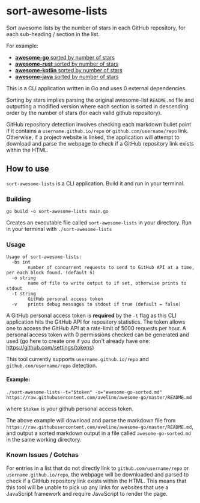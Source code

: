 # sort-awesome-lists

Sort awesome lists by the number of stars in each GitHub repository, for each sub-heading / section in the list.

For example:
  - [**awesome-go** sorted by number of stars](https://gist.github.com/kvnxiao/cb432fca8cd9b59e325286b8f33cf53d)
  - [**awesome-rust** sorted by number of stars](https://gist.github.com/kvnxiao/fe8cd6ca03978a2ee69e36a37251bcd2)
  - [**awesome-kotlin** sorted by number of stars](https://gist.github.com/kvnxiao/5f809440525304c918b553b4bbc8cd73)
  - [**awesome-java** sorted by number of stars](https://gist.github.com/kvnxiao/dfea78544dd74953453ba74f6e59ee6f)

This is a CLI application written in Go and uses 0 external dependencies.

Sorting by stars implies parsing the original awesome-list `README.md` file and outputting a modified version where each section is sorted in descending order by the number of stars (for each valid github repository).

GitHub repository detection involves checking each markdown bullet point if it contains a `username.github.io/repo` or `github.com/username/repo` link. Otherwise, if a project website is linked, the application will attempt to download and parse the webpage to check if a GitHub repository link exists within the HTML.

## How to use

`sort-awesome-lists` is a CLI application. Build it and run in your terminal.

### Building

```
go build -o sort-awesome-lists main.go
```

Creates an executable file called `sort-awesome-lists` in your directory. Run in your terminal with `./sort-awesome-lists`

### Usage

```
Usage of sort-awesome-lists:
  -bs int
        number of concurrent requests to send to GitHub API at a time, per each block found. (default 5)
  -o string
        name of file to write output to if set, otherwise prints to stdout
  -t string
        GitHub personal access token
  -v    prints debug messages to stdout if true (default = false)
```

A GitHub personal access token is **required** by the `-t` flag as this CLI application hits the GitHub API for repository statistics. The token allows one to access the GitHub API at a rate-limit of 5000 requests per hour. A personal access token with 0 permissions checked can be generated and used (go here to create one if you don't already have one: https://github.com/settings/tokens)

This tool currently supports `username.github.io/repo` and `github.com/username/repo` detection.

#### Example:

```
./sort-awesome-lists -t="$token" -o="awesome-go-sorted.md" https://raw.githubusercontent.com/avelino/awesome-go/master/README.md
```
where `$token` is your github personal access token.

The above example will download and parse the markdown file from `https://raw.githubusercontent.com/avelino/awesome-go/master/README.md`, and output a sorted markdown output in a file called `awesome-go-sorted.md` in the same working directory.

### Known Issues / Gotchas

For entries in a list that do not directly link to `github.com/username/repo` or `username.github.io/repo`, the webpage will be downloaded and parsed to check if a GitHub repository link exists within the HTML. This means that this tool will be unable to pick up any links for websites that use a JavaScript framework and require JavaScript to render the page.
